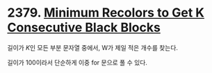 # 2379. [Minimum Recolors to Get K Consecutive Black Blocks](./2379.cpp)

길이가 $K$인 모든 부분 문자열 중에서, W가 제일 적은 개수를 찾는다.

길이가 100이라서 단순하게 이중 for 문으로 풀 수 있다.
